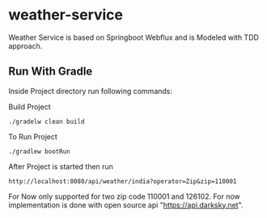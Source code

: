 # weather-service
Weather Service is based on Springboot Webflux and is Modeled with TDD approach.

## Run With Gradle

Inside Project directory run following commands:

Build Project
```asciidoc
./gradelw clean build
```

To Run Project

```asciidoc
./gradlew bootRun
```

After Project is started then run
```asciidoc
http://localhost:8080/api/weather/india?operator=Zip&zip=110001
```

For Now only supported for two zip code 110001 and 126102. For now implementation is done with 
open source api "https://api.darksky.net". 

